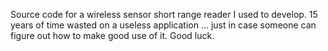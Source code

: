 Source code for a wireless sensor short range reader I used to develop. 15 years of time wasted
on a useless application ... just in case someone can figure out how to make good use of it. Good luck.
